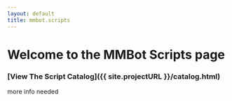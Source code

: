 ```yaml
---
layout: default
title: mmbot.scripts
---
```


# Welcome to the MMBot Scripts page

### [View The Script Catalog]({{ site.projectURL }}/catalog.html)

more info needed